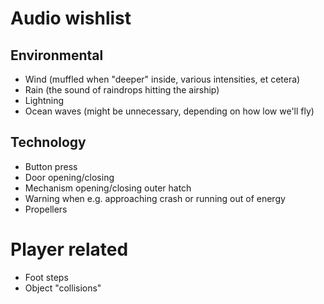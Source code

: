 # Audio wishlist

## Environmental

* Wind (muffled when "deeper" inside, various intensities, et cetera)
* Rain (the sound of raindrops hitting the airship)
* Lightning
* Ocean waves (might be unnecessary, depending on how low we'll fly)

## Technology

* Button press
* Door opening/closing
* Mechanism opening/closing outer hatch
* Warning when e.g. approaching crash or running out of energy
* Propellers

# Player related
* Foot steps
* Object "collisions"

